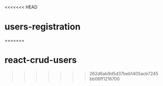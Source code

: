 <<<<<<< HEAD
# users-registration
>

<!-- ![](users.png) -->
=======
# react-crud-users
>>>>>>> 262d6ab9d5d37beb1405acb7245bb06ff1216700
